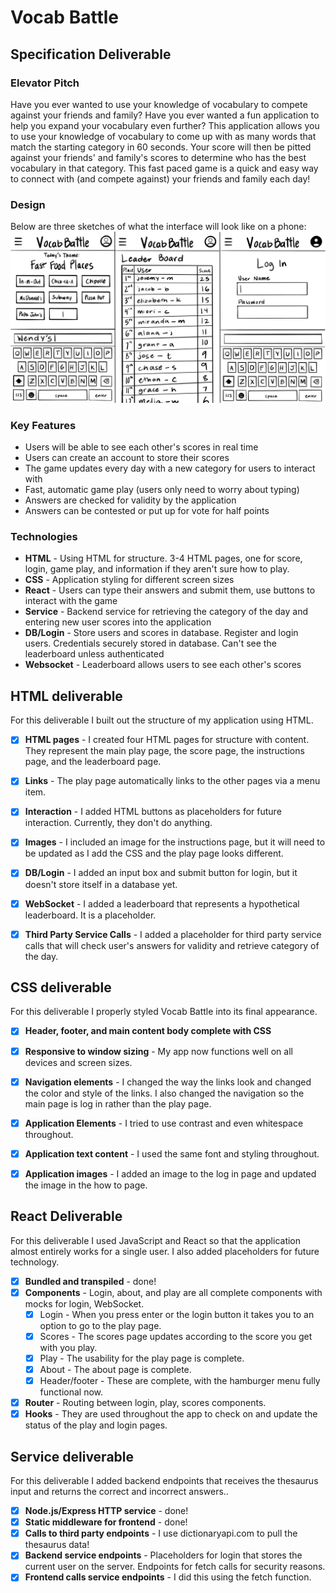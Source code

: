 # Vocab Battle

## Specification Deliverable 
### Elevator Pitch
Have you ever wanted to use your knowledge of vocabulary to compete against your friends and family? Have you ever wanted a fun application to help you expand your vocabulary even further? This application allows you to use your knowledge of vocabulary to come up with as many words that match the starting category in 60 seconds. Your score will then be pitted against your friends' and family's scores to determine who has the best vocabulary in that category. This fast paced game is a quick and easy way to connect with (and compete against) your friends and family each day!

### Design
Below are three sketches of what the interface will look like on a phone: 
![](VocabMockUIJoined.jpeg)

### Key Features
- Users will be able to see each other's scores in real time
- Users can create an account to store their scores
- The game updates every day with a new category for users to interact with
- Fast, automatic game play (users only need to worry about typing)
- Answers are checked for validity by the application
- Answers can be contested or put up for vote for half points

### Technologies
- **HTML** - Using HTML for structure. 3-4 HTML pages, one for score, login, game play, and information if they aren't sure how to play.
- **CSS** - Application styling for different screen sizes
- **React** - Users can type their answers and submit them, use buttons to interact with the game
- **Service** - Backend service for retrieving the category of the day and entering new user scores into the application
- **DB/Login** -  Store users and scores in database. Register and login users. Credentials securely stored in database. Can't see the leaderboard unless authenticated
- **Websocket** -  Leaderboard allows users to see each other's scores

## HTML deliverable

For this deliverable I built out the structure of my application using HTML.

- [x] **HTML pages** - I created four HTML pages for structure with content. They represent the main play page, the score page, the instructions page, and the leaderboard page.
- [x] **Links** - The play page automatically links to the other pages via a menu item.
- [x] **Interaction** - I added HTML buttons as placeholders for future interaction. Currently, they don't do anything.
- [x] **Images** - I included an image for the instructions page, but it will need to be updated as I add the CSS and the play page looks different.
- [x] **DB/Login** - I added an input box and submit button for login, but it doesn't store itself in a database yet.
- [x] **WebSocket** - I added a leaderboard that represents a hypothetical leaderboard. It is a placeholder.
- [x] **Third Party Service Calls** - I added a placeholder for third party service calls that will check user's answers for validity and retrieve category of the day.


## CSS deliverable

For this deliverable I properly styled Vocab Battle into its final appearance.

- [x] **Header, footer, and main content body complete with CSS**
- [x] **Responsive to window sizing** - My app now functions well on all devices and screen sizes.
- [x] **Navigation elements** - I changed the way the links look and changed the color and style of the links. I also changed the navigation so the main page is log in rather than the play page.
- [x] **Application Elements** - I tried to use contrast and even whitespace throughout.
- [x] **Application text content** - I used the same font and styling throughout.
- [x] **Application images** - I added an image to the log in page and updated the image in the how to page.


## React Deliverable

For this deliverable I used JavaScript and React so that the application almost entirely works for a single user. I also added placeholders for future technology.

- [x] **Bundled and transpiled** - done!
- [x] **Components** - Login, about, and play are all complete components with mocks for login, WebSocket.
    - [x] Login - When you press enter or the login button it takes you to an option to go to the play page.
    - [x] Scores - The scores page updates according to the score you get with you play. 
    - [x] Play - The usability for the play page is complete.
    - [x] About - The about page is complete.
    - [x] Header/footer - These are complete, with the hamburger menu fully functional now.
- [x] **Router** - Routing between login, play, scores components.
- [x] **Hooks** - They are used throughout the app to check on and update the status of the play and login pages.

## Service deliverable

For this deliverable I added backend endpoints that receives the thesaurus input and returns the correct and incorrect answers..

- [x] **Node.js/Express HTTP service** - done!
- [x] **Static middleware for frontend** - done!
- [x] **Calls to third party endpoints** - I use dictionaryapi.com to pull the thesaurus data!
- [x] **Backend service endpoints** - Placeholders for login that stores the current user on the server. Endpoints for fetch calls for security reasons.
- [x] **Frontend calls service endpoints** - I did this using the fetch function.
